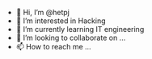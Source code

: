 - 👋 Hi, I’m @hetpj
- 👀 I’m interested in Hacking
- 🌱 I’m currently learning IT engineering 
- 💞️ I’m looking to collaborate on ...
- 📫 How to reach me ...

<!---
hetpj/hetpj is a ✨ special ✨ repository because its `README.md` (this file) appears on your GitHub profile.
You can click the Preview link to take a look at your changes.
--->
